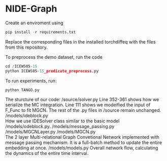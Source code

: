 # NIDE-Graph

Create an enviroment using 
```python
pip install -r requirements.txt
```

Replace the corresponding files in the installed torchdiffeq with the files from this repository. 

To preprocess the demo dataset, run the code
```python
cd /ICEWS05-15
python ICEWS05-15_predicate_preprocess.py
```

To run experiments, run:
```python
python TANGO.py
```

The sturcture of our code:
    /source/solver.py 
        Line 352-361 shows how we serialize the MC integration.
        Line 111 shows we modeified the input of F_Func to fit MGCN.
        The rest of the .py files in /source remain unchanged.
    /models/ideblock.py     
        How we use IDESolver class similar to the basic model /models/odeblock.py.
    /models/message_passing.py   /models/MGCNLayer.py   /models/MGCN.py   
        The 2 layer Multi-relational Graph Convetional Network implemented with message passing mechanism. It is a full-batch method to update the entire embedding at once.
    /models/models.py 
        Overall network flow, calculating the dynamics of the entire time interval.
